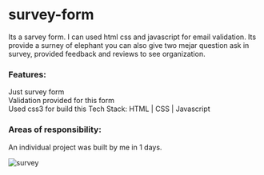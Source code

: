 # survey-form
Its a sarvey form.
I can used html css and javascript for email validation. Its provide a surney of elephant you can also give two mejar question ask in survey, provided feedback and reviews to see organization.  
<h3>Features: </h3>
<p> Just survey form  <br>
 Validation provided for this form<br> 
Used css3 for build this
  Tech Stack: HTML | CSS | Javascript  </p>
  <h3>Areas of responsibility:  </h3>
 
 
 
An individual project was built by me in 1 days. 

![survey](https://user-images.githubusercontent.com/70104100/160688207-c6a19031-b094-4fc9-94b6-8e3de3f4d663.png)

